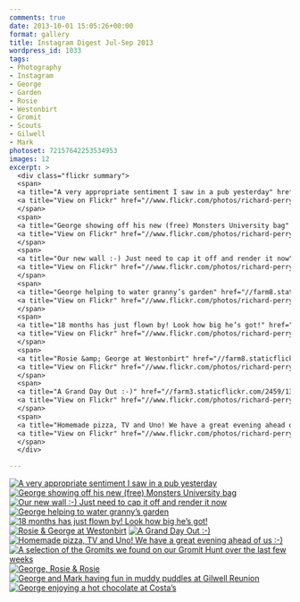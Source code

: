 ```yaml
---
comments: true
date: 2013-10-01 15:05:26+00:00
format: gallery
title: Instagram Digest Jul-Sep 2013
wordpress_id: 1033
tags:
- Photography
- Instagram
- George
- Garden
- Rosie
- Westonbirt
- Gromit
- Scouts
- Gilwell
- Mark
photoset: 72157642253534953
images: 12
excerpt: >
  <div class="flickr summary">
  <span>
  <a title="A very appropriate sentiment I saw in a pub yesterday" href="//farm4.staticflickr.com/3758/13106183175_45c7aa33b1_b.jpg" class="image cboxElement" rel="gallery2"><img src="//farm4.staticflickr.com/3758/13106183175_45c7aa33b1_q.jpg" alt="A very appropriate sentiment I saw in a pub yesterday"></a>
  <a title="View on Flickr" href="//www.flickr.com/photos/richard-perry/13106183175/" class="flickrlink"> </a>
  </span>
  <span>
  <a title="George showing off his new (free) Monsters University bag" href="//farm4.staticflickr.com/3711/13106293423_bbcb97a64b_b.jpg" class="image cboxElement" rel="gallery2"><img src="//farm4.staticflickr.com/3711/13106293423_bbcb97a64b_q.jpg" alt="George showing off his new (free) Monsters University bag"></a>
  <a title="View on Flickr" href="//www.flickr.com/photos/richard-perry/13106293423/" class="flickrlink"> </a>
  </span>
  <span>
  <a title="Our new wall :-) Just need to cap it off and render it now" href="//farm4.staticflickr.com/3740/13106457174_cd325be72d_b.jpg" class="image cboxElement" rel="gallery2"><img src="//farm4.staticflickr.com/3740/13106457174_cd325be72d_q.jpg" alt="Our new wall :-) Just need to cap it off and render it now"></a>
  <a title="View on Flickr" href="//www.flickr.com/photos/richard-perry/13106457174/" class="flickrlink"> </a>
  </span>
  <span>
  <a title="George helping to water granny’s garden" href="//farm8.staticflickr.com/7333/13106286983_494a6b738d_b.jpg" class="image cboxElement" rel="gallery2"><img src="//farm8.staticflickr.com/7333/13106286983_494a6b738d_q.jpg" alt="George helping to water granny’s garden"></a>
  <a title="View on Flickr" href="//www.flickr.com/photos/richard-perry/13106286983/" class="flickrlink"> </a>
  </span>
  <span>
  <a title="18 months has just flown by! Look how big he’s got!" href="//farm4.staticflickr.com/3687/13106281223_de77fa3142_b.jpg" class="image cboxElement" rel="gallery2"><img src="//farm4.staticflickr.com/3687/13106281223_de77fa3142_q.jpg" alt="18 months has just flown by! Look how big he’s got!"></a>
  <a title="View on Flickr" href="//www.flickr.com/photos/richard-perry/13106281223/" class="flickrlink"> </a>
  </span>
  <span>
  <a title="Rosie &amp; George at Westonbirt" href="//farm8.staticflickr.com/7366/13106167665_f8497113c3_b.jpg" class="image cboxElement" rel="gallery2"><img src="//farm8.staticflickr.com/7366/13106167665_f8497113c3_q.jpg" alt="Rosie &amp; George at Westonbirt"></a>
  <a title="View on Flickr" href="//www.flickr.com/photos/richard-perry/13106167665/" class="flickrlink"> </a>
  </span>
  <span>
  <a title="A Grand Day Out :-)" href="//farm3.staticflickr.com/2459/13106277243_d1f6808c31_b.jpg" class="image cboxElement" rel="gallery2"><img src="//farm3.staticflickr.com/2459/13106277243_d1f6808c31_q.jpg" alt="A Grand Day Out :-)"></a>
  <a title="View on Flickr" href="//www.flickr.com/photos/richard-perry/13106277243/" class="flickrlink"> </a>
  </span>
  <span>
  <a title="Homemade pizza, TV and Uno! We have a great evening ahead of us :-)" href="//farm8.staticflickr.com/7414/13106272233_2c0acaa49a_b.jpg" class="image cboxElement" rel="gallery2"><img src="//farm8.staticflickr.com/7414/13106272233_2c0acaa49a_q.jpg" alt="Homemade pizza, TV and Uno! We have a great evening ahead of us :-)"></a>
  <a title="View on Flickr" href="//www.flickr.com/photos/richard-perry/13106272233/" class="flickrlink"> </a>
  </span>
  </div>

---
```


<div class="flickr gallery">
<span>
<a title="A very appropriate sentiment I saw in a pub yesterday" href="https://live.staticflickr.com/3758/13106183175_45c7aa33b1_b.jpg" class="image"><img src="https://live.staticflickr.com/3758/13106183175_45c7aa33b1_q.jpg" alt="A very appropriate sentiment I saw in a pub yesterday" /></a>
<a title="View on Flickr" href="https://www.flickr.com/photos/richard-perry/13106183175/" class="flickrlink"> </a>
</span>
<span>
<a title="George showing off his new (free) Monsters University bag" href="https://live.staticflickr.com/3711/13106293423_bbcb97a64b_b.jpg" class="image"><img src="https://live.staticflickr.com/3711/13106293423_bbcb97a64b_q.jpg" alt="George showing off his new (free) Monsters University bag" /></a>
<a title="View on Flickr" href="https://www.flickr.com/photos/richard-perry/13106293423/" class="flickrlink"> </a>
</span>
<span>
<a title="Our new wall :-) Just need to cap it off and render it now" href="https://live.staticflickr.com/3740/13106457174_cd325be72d_b.jpg" class="image"><img src="https://live.staticflickr.com/3740/13106457174_cd325be72d_q.jpg" alt="Our new wall :-) Just need to cap it off and render it now" /></a>
<a title="View on Flickr" href="https://www.flickr.com/photos/richard-perry/13106457174/" class="flickrlink"> </a>
</span>
<span>
<a title="George helping to water granny’s garden" href="https://live.staticflickr.com/7333/13106286983_494a6b738d_b.jpg" class="image"><img src="https://live.staticflickr.com/7333/13106286983_494a6b738d_q.jpg" alt="George helping to water granny’s garden" /></a>
<a title="View on Flickr" href="https://www.flickr.com/photos/richard-perry/13106286983/" class="flickrlink"> </a>
</span>
<span>
<a title="18 months has just flown by! Look how big he’s got!" href="https://live.staticflickr.com/3687/13106281223_de77fa3142_b.jpg" class="image"><img src="https://live.staticflickr.com/3687/13106281223_de77fa3142_q.jpg" alt="18 months has just flown by! Look how big he’s got!" /></a>
<a title="View on Flickr" href="https://www.flickr.com/photos/richard-perry/13106281223/" class="flickrlink"> </a>
</span>
<span>
<a title="Rosie &amp; George at Westonbirt" href="https://live.staticflickr.com/7366/13106167665_f8497113c3_b.jpg" class="image"><img src="https://live.staticflickr.com/7366/13106167665_f8497113c3_q.jpg" alt="Rosie &amp; George at Westonbirt" /></a>
<a title="View on Flickr" href="https://www.flickr.com/photos/richard-perry/13106167665/" class="flickrlink"> </a>
</span>
<span>
<a title="A Grand Day Out :-)" href="https://live.staticflickr.com/2459/13106277243_d1f6808c31_b.jpg" class="image"><img src="https://live.staticflickr.com/2459/13106277243_d1f6808c31_q.jpg" alt="A Grand Day Out :-)" /></a>
<a title="View on Flickr" href="https://www.flickr.com/photos/richard-perry/13106277243/" class="flickrlink"> </a>
</span>
<span>
<a title="Homemade pizza, TV and Uno! We have a great evening ahead of us :-)" href="https://live.staticflickr.com/7414/13106272233_2c0acaa49a_b.jpg" class="image"><img src="https://live.staticflickr.com/7414/13106272233_2c0acaa49a_q.jpg" alt="Homemade pizza, TV and Uno! We have a great evening ahead of us :-)" /></a>
<a title="View on Flickr" href="https://www.flickr.com/photos/richard-perry/13106272233/" class="flickrlink"> </a>
</span>
<span>
<a title="A selection of the Gromits we found on our Gromit Hunt over the last few weeks" href="https://live.staticflickr.com/2362/13106205435_05a584c5c3_b.jpg" class="image"><img src="https://live.staticflickr.com/2362/13106205435_05a584c5c3_q.jpg" alt="A selection of the Gromits we found on our Gromit Hunt over the last few weeks" /></a>
<a title="View on Flickr" href="https://www.flickr.com/photos/richard-perry/13106205435/" class="flickrlink"> </a>
</span>
<span>
<a title="George, Rosie &amp; Rosie" href="https://live.staticflickr.com/3828/13106316393_4221e642c0_b.jpg" class="image"><img src="https://live.staticflickr.com/3828/13106316393_4221e642c0_q.jpg" alt="George, Rosie &amp; Rosie" /></a>
<a title="View on Flickr" href="https://www.flickr.com/photos/richard-perry/13106316393/" class="flickrlink"> </a>
</span>
<span>
<a title="George and Mark having fun in muddy puddles at Gilwell Reunion" href="https://live.staticflickr.com/7344/13106199305_8ae1f0ab65_b.jpg" class="image"><img src="https://live.staticflickr.com/7344/13106199305_8ae1f0ab65_q.jpg" alt="George and Mark having fun in muddy puddles at Gilwell Reunion" /></a>
<a title="View on Flickr" href="https://www.flickr.com/photos/richard-perry/13106199305/" class="flickrlink"> </a>
</span>
<span>
<a title="George enjoying a hot chocolate at Costa’s" href="https://live.staticflickr.com/3748/13106471044_4a0b251023_b.jpg" class="image"><img src="https://live.staticflickr.com/3748/13106471044_4a0b251023_q.jpg" alt="George enjoying a hot chocolate at Costa’s" /></a>
<a title="View on Flickr" href="https://www.flickr.com/photos/richard-perry/13106471044/" class="flickrlink"> </a>
</span>
</div>